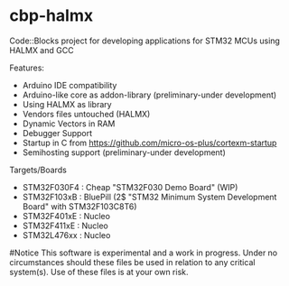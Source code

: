 # cbp-halmx
Code::Blocks project for developing applications for STM32 MCUs using HALMX and GCC

Features:
  - Arduino IDE compatibility
  - Arduino-like core as addon-library (preliminary-under development)
  - Using HALMX as library
  - Vendors files untouched (HALMX)
  - Dynamic Vectors in RAM
  - Debugger Support
  - Startup in C from https://github.com/micro-os-plus/cortexm-startup
  - Semihosting support (preliminary-under development)

Targets/Boards
  - STM32F030F4 : Cheap "STM32F030 Demo Board" (WIP)
  - STM32F103xB : BluePill (2$ "STM32 Minimum System Development Board" with STM32F103C8T6)
  - STM32F401xE : Nucleo
  - STM32F411xE : Nucleo
  - STM32L476xx : Nucleo 


#Notice
This software is experimental and a work in progress. Under no circumstances should these files be used in relation to any critical system(s). Use of these files is at your own risk.
